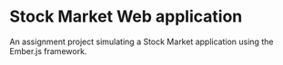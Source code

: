 #  Stock Market Web application


An assignment project simulating a Stock Market application using the Ember.js framework. 





